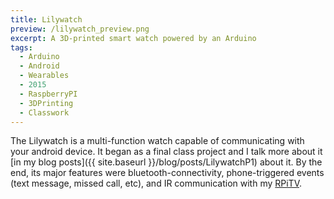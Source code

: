 ```yaml
---
title: Lilywatch
preview: /lilywatch_preview.png
excerpt: A 3D-printed smart watch powered by an Arduino
tags:
  - Arduino
  - Android
  - Wearables
  - 2015
  - RaspberryPI
  - 3DPrinting
  - Classwork
---
```


The Lilywatch is a multi-function watch capable of communicating with your android device. It began as a final class project and I talk more about it [in my blog posts]({{ site.baseurl }}/blog/posts/LilywatchP1) about it. By the end, its major features were bluetooth-connectivity, phone-triggered events (text message, missed call, etc), and IR communication with my [RPiTV](/projects/posts/RaspPiTV).
